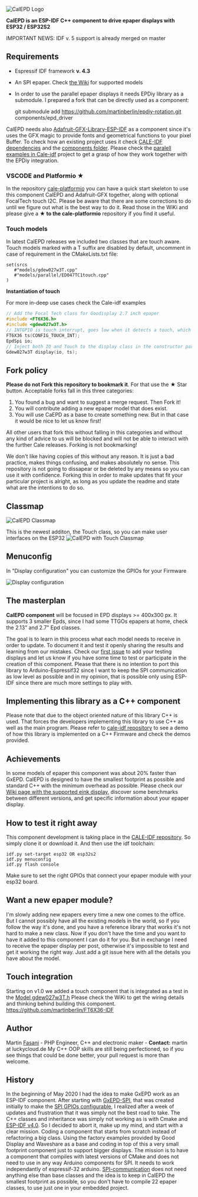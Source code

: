 ![CalEPD Logo](/assets/CalEPD-logo.svg)

**CalEPD is an ESP-IDF C++ component to drive epaper displays with ESP32 / ESP32S2**

IMPORTANT NEWS: IDF v. 5 support is already merged on master

## Requirements

* Espressif IDF framework **v. 4.3**
* An SPI epaper. Check [the Wiki](https://github.com/martinberlin/cale-idf/wiki) for supported models
* In order to use the parallel epaper displays it needs EPDiy library as a submodule. I prepared a fork that can be directly used as a component:

    git submodule add https://github.com/martinberlin/epdiy-rotation.git components/epd_driver

CalEPD needs also [Adafruit-GFX-Library-ESP-IDF](https://github.com/martinberlin/Adafruit-GFX-Library-ESP-IDF) as a component since it's uses the GFX magic to provide fonts and geometrical functions to your pixel Buffer.
To check how an existing project uses it check [CALE-IDF dependencies](https://github.com/martinberlin/cale-idf/network/dependencies) and the [components folder](https://github.com/martinberlin/cale-idf/tree/master/components).
Please check the [paralell examples in Cale-idf](https://github.com/martinberlin/cale-idf/tree/master/main/demos/parallel) project to get a grasp of how they work together with the EPDiy integration. 

### VSCODE and Platformio ★

In the repository [cale-platformio](https://github.com/martinberlin/cale-platformio) you can have a quick start skeleton to use this component CalEPD and Adafruit-GFX together, along with optional FocalTech touch I2C. Please be aware that there are some corrections to do until we figure out what is the best way to do it. Read those in the WiKi and please give a **★ to the cale-platformio** repository if you find it useful.

### Touch models

In latest CalEPD releases we included two classes that are touch aware. Touch models marked with a T suffix are disabled by default, uncomment in case of requirement in the CMakeLists.txt file:

```
set(srcs 
   #"models/gdew027w3T.cpp"
   #"models/parallel/ED047TC1touch.cpp"
)
```

**Instantiation of touch**

For more in-deep use cases check the Cale-idf examples

```c
// Add the Focal Tech class for Goodisplay 2.7 inch epaper
#include <FT6X36.h>
#include <gdew027w3T.h>
// INTGPIO is touch interrupt, goes low when it detects a touch, which coordinates are read by I2C
FT6X36 ts(CONFIG_TOUCH_INT);
EpdSpi io;
// Inject both IO and Touch to the display class in the constructor parameters
Gdew027w3T display(io, ts);
```

## Fork policy

**Please do not Fork this repository to bookmark it**. For that use the ★ Star button. Acceptable forks fall in this three categories:

1. You found a bug and want to suggest a merge request. Then Fork it!
2. You will contribute adding a new epaper model that does exist.
3. You will use CaEPD as a base to create something new. But in that case it would be nice to let us know first!

All other users that fork this without falling in this categories and without any kind of advice to us will be blocked and will not be able to interact with the further Cale releases. Forking is not bookmarking!

We don't like having copies of this without any reason. It is just a bad practice, makes things confusing, and makes absolutely no sense. This repository is not going to dissapear or be deleted by any means so you can use it with confidence.
Forking this in order to make updates that fit your particular project is alright, as long as you update the readme and state what are the intentions to do so.

## Classmap 

![CalEPD Classmap](/assets/CalEPD_flow.svg)

This is the newest additon, the Touch class, so you can make user interfaces on the ESP32
![CalEPD with Touch Classmap](/assets/CalEPD_touch.svg)

## Menuconfig

In "Display configuration" you can customize the GPIOs for your Firmware

![Display configuration](/assets/menuconfig-display.png)

## The masterplan

**CalEPD component** will be focused in EPD displays >= 400x300 px. It supports 3 smaller Epds, since I had some TTGOs epapers at home, check the 2.13" and 2.7" Epd classes.

The goal is to learn in this process what each model needs to receive in order to update. To document it and test it openly sharing the results and learning from our mistakes.
Check our [first issue](https://github.com/martinberlin/CalEPD/issues/1) to add your testing displays and let us know if you have some time to test or participate in the creation of this component.
Please that there is no intention to port this library to Arduino-Espressif32 since I want to keep the SPI communication as low level as possible and in my opinion, that is possible only using ESP-IDF since there are much more settings to play with. 

## Implementing this library as a C++ component

Please note that due to the object oriented nature of this library C++ is used. That forces the developers implementing this library to use C++ as well as the main program. Please refer to [cale-idf repository](https://github.com/martinberlin/cale-idf) to see a demo of how this library is implemented on a C++ Firmware and check the demos provided.

## Achievements

In some models of epaper this component was about 20% faster than GxEPD. CalEPD is designed to have the smallest footprint as possible and standard C++ with the minimum overhead as possible.
Please check our [Wiki page with the supported eink display](https://github.com/martinberlin/cale-idf/wiki), discover some benchmarks between different versions, and get specific information about your epaper display.

## How to test it right away

This component development is taking place in the [CALE-IDF repository](https://github.com/martinberlin/cale-idf). So simply clone it or download it. And then use the idf toolchain: 

    idf.py set-target esp32 OR esp32s2
    idf.py menuconfig
    idf.py flash console

Make sure to set the right GPIOs that connect your epaper module with your esp32 board. 

## Want a new epaper module?

I'm slowly adding new epapers every time a new one comes to the office. But I cannot possibly have all the existing models in the world, so if you follow the way it's done, and you have a reference library that works it's not hard to make a new class. 
Now if you don't have the time and you want to have it added to this component I can do it for you. But in exchange I need to receive the epaper display per post, otherwise it's impossible to test and get it working the right way. Just add a git issue here with all the details you have about the model.

## Touch integration

Starting on v1.0 we added a touch component that is integrated as a test in the [Model gdew027w3T.h](https://github.com/martinberlin/cale-idf/wiki/Model-gdew027w3T.h-(Touch)) 
Please check the WiKi to get the wiring details and thinking behind building this component. 
https://github.com/martinberlin/FT6X36-IDF


## Author

Martin [Fasani](https://fasani.de) - PHP Engineer, C++ and electronic maker - **Contact:** martin at luckycloud.de
My C++ OOP skills are still being perfectioned, so if you see things that could be done better, your pull request is more than welcome.

## History

In the beginning of May 2020 I had the idea to make GxEPD work as an ESP-IDF component. After starting with [GxEPD-SPI](https://github.com/martinberlin/GxEPD-config-spi), that was created initially to make the [SPI GPIOs configurable](https://github.com/martinberlin/GxEPD-config-spi/tree/ini_spi#about-this-fork), I realized after a week of updates and frustration that it was simply not the best road to take. 
The C++ classes and inheritance was simply not working as is with Cmake and [ESP-IDF v4.0](https://github.com/espressif/esp-idf/tree/release/v4.0).
So I decided to abort it, make up my mind, and start with a clear mission. Coding a component that starts from scratch instead of refactoring a big class. 
Using the factory examples provided by Good Display and Waveshare as a base and coding in top of this a very small footprint component just to support bigger displays. 
The mission is to have a component that compiles with latest versions of CMake and does not need to use in any way Arduino components for SPI. It needs to work independantly of espressif-32 arduino.
[SPI-communication](https://docs.espressif.com/projects/esp-idf/en/latest/esp32/api-reference/peripherals/spi_master.html) does not need anything else than base classes and the idea is to keep in CalEPD the smallest footprint as possible, so you don't have to compile 22 epaper classes, to use just one in your embedded project.
